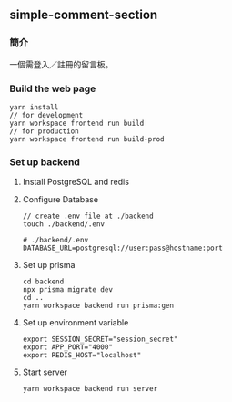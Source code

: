 ## simple-comment-section

### 簡介

一個需登入／註冊的留言板。

### Build the web page

```shell
yarn install
// for development
yarn workspace frontend run build
// for production
yarn workspace frontend run build-prod
```

### Set up backend

1. Install PostgreSQL and redis

2. Configure Database

   ```shell
   // create .env file at ./backend
   touch ./backend/.env
   ```

   ```shell
   # ./backend/.env
   DATABASE_URL=postgresql://user:pass@hostname:port
   ```

3. Set up prisma

   ```shell
   cd backend
   npx prisma migrate dev
   cd ..
   yarn workspace backend run prisma:gen
   ```

4. Set up environment variable

   ```shell
   export SESSION_SECRET="session_secret"
   export APP_PORT="4000"
   export REDIS_HOST="localhost"
   ```

5. Start server

   ```shell
   yarn workspace backend run server
   ```

   
